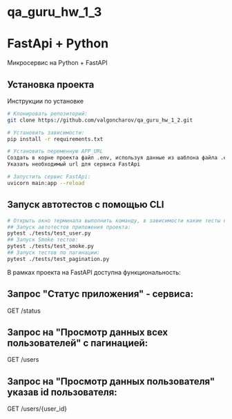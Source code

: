 # qa_guru_hw_1_3
# FastApi + Python

Микросервис на Python + FastAPI

## Установка проекта

Инструкции по установке

```bash
# Клонировать репозиторий:
git clone https://github.com/valgoncharov/qa_guru_hw_1_2.git

# Установить зависимости:
pip install -r requirements.txt

# Установить переменную APP_URL
Создать в корне проекта файл .env, используя данные из шаблона файла .env.samle.
Указать необходимый url для сервиса FastApi

# Запустить сервис FastApi:
uvicorn main:app --reload
```
## Запуск автотестов с помощью CLI
```bash
# Открыть окно терминала выполнить команду, в зависимости какие тесты необходимо прогнать:
## Запуск автотестов приложения проекта:
pytest ./tests/test_user.py
## Запуск Smoke тестов:
pytest ./tests/test_smoke.py
## Запуск тестов по пагинации:
pytest ./tests/test_pagination.py
```
В рамках проекта на FastAPI доступна функциональность:

## Запрос "Статус приложения" - сервиса:
GET /status

## Запрос на "Просмотр данных всех пользователей" с пагинацией:
GET /users

## Запрос на "Просмотр данных пользователя" указав id пользователя:
GET /users/{user_id}

